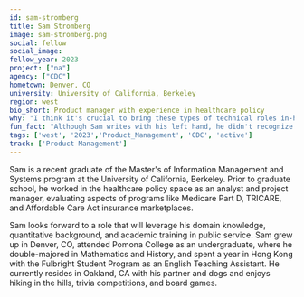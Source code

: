 ```yaml
---
id: sam-stromberg
title: Sam Stromberg
image: sam-stromberg.png
social: fellow
social_image:
fellow_year: 2023
project: ["na"]
agency: ["CDC"]
hometown: Denver, CO
university: University of California, Berkeley
region: west
bio_short: Product manager with experience in healthcare policy
why: "I think it's crucial to bring these types of technical roles in-house to ensure that efforts to modernize and improve usability of public services are ongoing and iterative. I feel privileged to be part of the second cohort of USDC Fellows operationalizing that goal."
fun_fact: "Although Sam writes with his left hand, he didn't recognize until adulthood that he's not really left-handed — in elementary school, he was allowed to choose a preferred hand, and he was stubborn enough to stick with his choice. Softball, golf, and racquet sports went from impossible to enjoyable once Sam let his guard down and did what came more naturally."
tags: ['west', '2023','Product_Management', 'CDC', 'active']
track: ['Product Management']
---
```


Sam is a recent graduate of the Master's of Information Management and Systems program at the University of California, Berkeley. Prior to graduate school, he worked in the healthcare policy space as an analyst and project manager, evaluating aspects of programs like Medicare Part D, TRICARE, and Affordable Care Act insurance marketplaces. 

Sam looks forward to a role that will leverage his domain knowledge, quantitative background, and academic training in public service. Sam grew up in Denver, CO, attended Pomona College as an undergraduate, where he double-majored in Mathematics and History, and spent a year in Hong Kong with the Fulbright Student Program as an English Teaching Assistant. He currently resides in Oakland, CA with his partner and dogs and enjoys hiking in the hills, trivia competitions, and board games.
